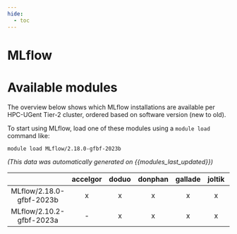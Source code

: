 ```yaml
---
hide:
  - toc
---
```


MLflow
======

# Available modules


The overview below shows which MLflow installations are available per HPC-UGent Tier-2 cluster, ordered based on software version (new to old).

To start using MLflow, load one of these modules using a `module load` command like:

```shell
module load MLflow/2.18.0-gfbf-2023b
```

*(This data was automatically generated on {{modules_last_updated}})*  

| |accelgor|doduo|donphan|gallade|joltik|shinx|
| :---: | :---: | :---: | :---: | :---: | :---: | :---: |
|MLflow/2.18.0-gfbf-2023b|x|x|x|x|x|x|
|MLflow/2.10.2-gfbf-2023a|-|x|x|x|x|-|
